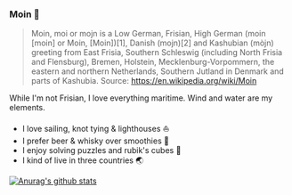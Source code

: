 ### Moin 👋

> Moin, moi or mojn is a Low German, Frisian, High German (moin [moin] or Moin, [Moin])[1], Danish (mojn)[2] and Kashubian (mòjn) greeting from East Frisia, Southern Schleswig (including North Frisia and Flensburg), Bremen, Holstein, Mecklenburg-Vorpommern, the eastern and northern Netherlands, Southern Jutland in Denmark and parts of Kashubia.
Source: https://en.wikipedia.org/wiki/Moin

While I'm not Frisian, I love everything maritime. Wind and water are my elements. 

- I love sailing, knot tying & lighthouses ⛵️
- I prefer beer & whisky over smoothies 🥃
- I enjoy solving puzzles and rubik's cubes 🧩
- I kind of live in three countries 🌏

[![Anurag's github stats](https://github-readme-stats.vercel.app/api?username=nielslange)](https://github.com/anuraghazra/github-readme-stats)
